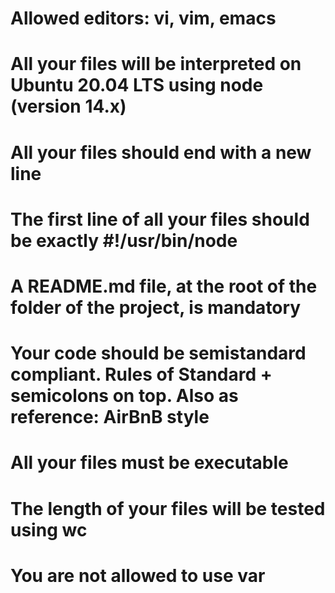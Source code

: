 # Allowed editors: vi, vim, emacs
# All your files will be interpreted on Ubuntu 20.04 LTS using node (version 14.x)
# All your files should end with a new line
# The first line of all your files should be exactly #!/usr/bin/node
# A README.md file, at the root of the folder of the project, is mandatory
# Your code should be semistandard compliant. Rules of Standard + semicolons on top. Also as reference: AirBnB style
# All your files must be executable
# The length of your files will be tested using wc
# You are not allowed to use var

